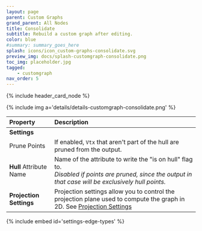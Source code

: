 ```yaml
---
layout: page
parent: Custom Graphs
grand_parent: All Nodes
title: Consolidate
subtitle: Rebuild a custom graph after editing.
color: blue
#summary: summary_goes_here
splash: icons/icon_custom-graphs-consolidate.svg
preview_img: docs/splash-customgraph-consolidate.png
toc_img: placeholder.jpg
tagged: 
    - customgraph
nav_order: 5
---
```


{% include header_card_node %}

{% include img a='details/details-customgraph-consolidate.png' %} 

| Property       | Description          |
|:-------------|:------------------|
|**Settings**||
| Prune Points           | If enabled, `Vtx` that aren't part of the hull are pruned from the output.   |
| **Hull** Attribute Name           | Name of the attribute to write the "is on hull" flag to.<br>*Disabled if points are pruned, since the output in that case will be exclusively hull points.* |
|**Projection Settings**| Projection settings allow you to control the projection plane used to compute the graph in 2D. See [Projection Settings](#settings-projection)|

{% include embed id='settings-edge-types' %}